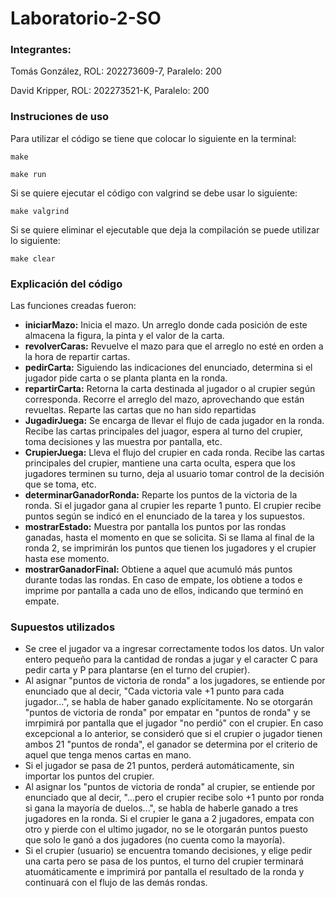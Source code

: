 # Laboratorio-2-SO

### Integrantes:

Tomás González, ROL: 202273609-7, Paralelo: 200

David Kripper, ROL: 202273521-K, Paralelo: 200

### Instruciones de uso

Para utilizar el código se tiene que colocar lo siguiente en la terminal:

```
make   

make run    
```
Si se quiere ejecutar el código con valgrind se debe usar lo siguiente:
```
make valgrind
```
Si se quiere eliminar el ejecutable que deja la compilación se puede utilizar lo siguiente:
```
make clear
```

### Explicación del código

Las funciones creadas fueron:

- **iniciarMazo:** Inicia el mazo. Un arreglo donde cada posición de este almacena la figura, la pinta y el valor de la carta.
- **revolverCaras:** Revuelve el mazo para que el arreglo no esté en orden a la hora de repartir cartas.
- **pedirCarta:** Siguiendo las indicaciones del enunciado, determina si el jugador pide carta o se planta planta en la ronda.
- **repartirCarta:** Retorna la carta destinada al jugador o al crupier según corresponda. Recorre el arreglo del mazo, aprovechando que están revueltas. Reparte las cartas que no han sido repartidas
- **JugadirJuega:** Se encarga de llevar el flujo de cada jugador en la ronda. Recibe las cartas principales del juagor, espera al turno del crupier, toma decisiones y las muestra por pantalla, etc.
- **CrupierJuega:** Lleva el flujo del crupier en cada ronda. Recibe las cartas principales del crupier, mantiene una carta oculta, espera que los jugadores terminen su turno, deja al usuario tomar control de la decisión que se toma, etc.
- **determinarGanadorRonda:** Reparte los puntos de la victoria de la ronda. Si el jugador gana al crupier les reparte 1 punto. El crupier recibe puntos según se indicó en el enunciado de la tarea y los supuestos.
- **mostrarEstado:** Muestra por pantalla los puntos por las rondas ganadas, hasta el momento en que se solicita. Si se llama al final de la ronda 2, se imprimirán los puntos que tienen los jugadores y el crupier hasta ese momento.
- **mostrarGanadorFinal:** Obtiene a aquel que acumuló más puntos durante todas las rondas. En caso de empate, los obtiene a todos e imprime por pantalla a cada uno de ellos, indicando que terminó en empate.


### Supuestos utilizados

- Se cree el jugador va a ingresar correctamente todos los datos. Un valor entero pequeño para la cantidad de rondas a jugar y el caracter C para pedir carta y P para plantarse (en el turno del crupier).
- Al asignar "puntos de victoria de ronda" a los jugadores, se entiende por enunciado que al decir, "Cada victoria vale +1 punto para cada jugador...", se habla de haber ganado explícitamente. No se otorgarán "puntos de victoria de ronda" por empatar en "puntos de ronda" y se imrpimirá por pantalla que el jugador "no perdió" con el crupier. En caso excepcional a lo anterior, se consideró que si el crupier o jugador tienen ambos 21 "puntos de ronda", el ganador se determina por el criterio de aquel que tenga menos cartas en mano.
- Si el jugador se pasa de 21 puntos, perderá automáticamente, sin importar los puntos del crupier.
- Al asignar los "puntos de victoria de ronda" al crupier, se entiende por enunciado que al decir, "...pero el crupier recibe solo +1 punto por ronda si gana la mayoría de duelos...", se habla de haberle ganado a tres jugadores en la ronda. Si el crupier le gana a 2 jugadores, empata con otro y pierde con el ultimo jugador, no se le otorgarán puntos puesto que solo le ganó a dos jugadores (no cuenta como la mayoría).
- Si el crupier (usuario) se encuentra tomando decisiones, y elige pedir una carta pero se pasa de los puntos, el turno del crupier terminará atuomáticamente e imprimirá por pantalla el resultado de la ronda y continuará con el flujo de las demás rondas.

